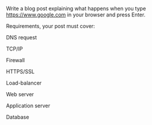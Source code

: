 Write a blog post explaining what happens when you type https://www.google.com in your browser and press Enter.

Requirements, your post must cover:

DNS request

TCP/IP

Firewall

HTTPS/SSL

Load-balancer

Web server

Application server

Database
